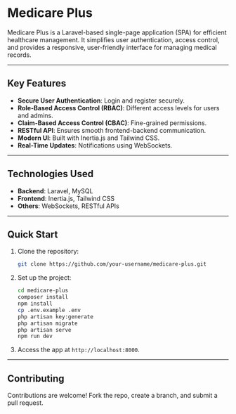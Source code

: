 # Medicare Plus

Medicare Plus is a Laravel-based single-page application (SPA) for efficient healthcare management. It simplifies user authentication, access control, and provides a responsive, user-friendly interface for managing medical records.

---

## **Key Features**

- **Secure User Authentication**: Login and register securely.
- **Role-Based Access Control (RBAC)**: Different access levels for users and admins.
- **Claim-Based Access Control (CBAC)**: Fine-grained permissions.
- **RESTful API**: Ensures smooth frontend-backend communication.
- **Modern UI**: Built with Inertia.js and Tailwind CSS.
- **Real-Time Updates**: Notifications using WebSockets.

---

## **Technologies Used**

- **Backend**: Laravel, MySQL
- **Frontend**: Inertia.js, Tailwind CSS
- **Others**: WebSockets, RESTful APIs

---

## **Quick Start**

1. Clone the repository:
   ```bash
   git clone https://github.com/your-username/medicare-plus.git
   ```

2. Set up the project:
   ```bash
   cd medicare-plus
   composer install
   npm install
   cp .env.example .env
   php artisan key:generate
   php artisan migrate
   php artisan serve
   npm run dev
   ```

3. Access the app at `http://localhost:8000`.

---

## **Contributing**

Contributions are welcome! Fork the repo, create a branch, and submit a pull request.

